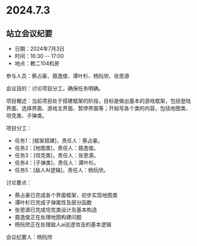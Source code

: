 # **2024.7.3**

## **站立会议纪要**

- 日期：2024年7月3日
- 时间：16:30 -- 17:00
- 地点：教二104机房

参与人员：蔡占豪、聂逸俊、谭叶杉、杨阮欣、张思源

会议目的：讨论项目分工，确保任务明确。

项目概述：当前项目处于搭建框架的阶段，目标是做出基本的游戏框架，包括登陆界面、选择界面、游戏主界面、暂停界面等；开始写各个类的内容，包括地图类、坦克类、子弹类。



项目分工：

- 任务1：[框架搭建]，责任人：蔡占豪。
- 任务2：[地图类]，责任人：聂逸俊。
- 任务3：[坦克类]，责任人：张思源。
- 任务4：[子弹类]，责任人：谭叶杉。
- 任务5：[敌人AI逻辑]，责任人：杨阮欣。

讨论要点：

- 蔡占豪已完成各个界面框架，初步实现地图类
- 谭叶杉已完成子弹属性及部分函数
- 张思源已完成坦克类设计及基本构造
- 聂逸俊正在处理地图构建问题
- 杨阮欣正在处理敌人ai巡逻攻击的基本逻辑

会议纪要人：杨阮欣
